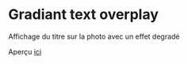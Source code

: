 # Gradiant text overplay

Affichage du titre sur la photo avec un effet degradé 

Aperçu [ici](http://gradiant-text-hover-img.surge.sh/)
